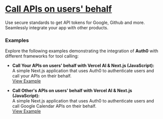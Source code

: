 # [Call APIs on users' behalf](https://auth0.com/ai/docs/call-others-apis-on-users-behalf)

Use secure standards to get API tokens for Google, Github and more. Seamlessly integrate your app with other products.

### Examples

Explore the following examples demonstrating the integration of **Auth0** with different frameworks for tool calling:

- **Call Your APIs on users' behalf with Vercel AI & Next.js (JavaScript):**  
   A simple Next.js application that uses Auth0 to authenticate users and call your APIs on their behalf.  
   [View Example](https://github.com/auth0-samples/auth0-ai-samples/tree/main/call-apis-on-users-behalf/your-api-vercel-ai-next-js)

- **Call Other's APIs on users' behalf with Vercel AI & Next.js (JavaScript):**  
   A simple Next.js application that uses Auth0 to authenticate users and call Google Calendar APIs on their behalf.  
   [View Example](https://github.com/auth0-samples/auth0-ai-samples/tree/main/call-apis-on-users-behalf/others-api-vercel-ai-next-js)

